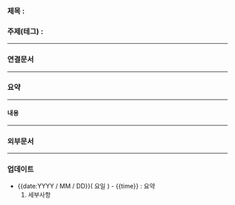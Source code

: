 ### 제목 :

### 주제(테그) : 

----
### 연결문서 


----
### 요약

----
#### 내용

----
### 외부문서

----
### 업데이트
-  {{date:YYYY / MM / DD}}( 요일 ) - {{time}} : 요약
	1. 세부사항
